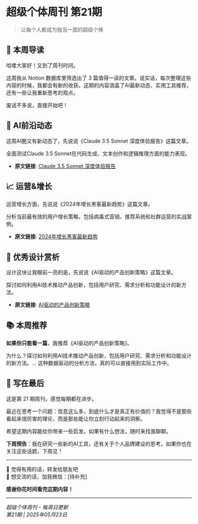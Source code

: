 # 超级个体周刊 第21期
> 让每个人都成为独当一面的超级个体

## 🎯 本周导读

哈喽大家好！又到了周刊时间。

这周我从 Notion 数据库里筛选出了 3 篇值得一读的文章。说实话，每次整理这些内容的时候，我都会有新的收获。这期的内容涵盖了AI最新动态、实用工具推荐，还有一些让我重新思考的观点。

废话不多说，直接开始吧！


## 🤖 AI前沿动态

这周AI圈又有新动态了，先说说《Claude 3.5 Sonnet 深度体验报告》这篇文章。

全面测试Claude 3.5 Sonnet在代码生成、文本创作和逻辑推理方面的能力表现。

- **原文链接**: [Claude 3.5 Sonnet 深度体验报告](https://example.com/claude-3-5-review)


## 📈 运营&增长

运营增长方面，先说说《2024年增长黑客最新趋势》这篇文章。

分析当前最有效的用户增长策略，包括病毒式营销、推荐系统和社群运营的实战案例。

- **原文链接**: [2024年增长黑客最新趋势](https://example.com/growth-hacking-2024)


## 🎨 优秀设计赏析

设计这块让我眼前一亮的是，先说说《AI驱动的产品创新策略》这篇文章。

探讨如何利用AI技术推动产品创新，包括用户研究、需求分析和功能设计的新方法。

- **原文链接**: [AI驱动的产品创新策略](https://example.com/ai-product-innovation)


## 📚 本周推荐

**如果你只能看一篇**，我推荐《AI驱动的产品创新策略》。

为什么？探讨如何利用AI技术推动产品创新，包括用户研究、需求分析和功能设计的新方法。... 这种数据驱动的分析方法，真的可以直接用到实际工作中。

## 🎉 写在最后

这是第 21 期周刊，感觉每期都在进步。

最近在思考一个问题：信息这么多，到底什么才是真正有价值的？我觉得不是那些看起来很厉害的理论，而是那些能让你立刻行动起来的洞察。

希望这期内容能给你带来一些启发。如果有什么想法，随时来找我聊聊。

**下周预告**：我在研究一些新的AI工具，还有关于个人品牌建设的思考。如果你也在关注这些话题，下周见！

---
💌 觉得有用的话，转发给朋友吧  
💬 想交流的话，加我微信：[待补充]  

**感谢你花时间看完这期内容！**

---
*超级个体周刊 - 每周日更新*  
*第21期 | 2025年05月23日*